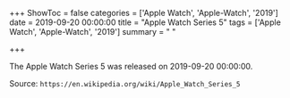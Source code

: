 +++
ShowToc = false
categories = ['Apple Watch', 'Apple-Watch', '2019']
date = 2019-09-20 00:00:00
title = "Apple Watch Series 5"
tags = ['Apple Watch', 'Apple-Watch', '2019']
summary = " "

+++

The Apple Watch Series 5 was released on 2019-09-20 00:00:00.

Source: `https://en.wikipedia.org/wiki/Apple_Watch_Series_5`


